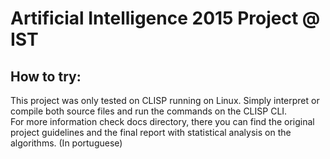 # Artificial Intelligence 2015 Project @ IST

## How to try:
This project was only tested on CLISP running on Linux. Simply interpret or compile both source files and run the commands on the CLISP CLI. </br>
For more information check docs directory, there you can find the original project guidelines and the final report with statistical analysis on the algorithms.
(In portuguese)
